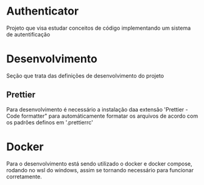 # Authenticator
Projeto que visa estudar conceitos de código implementando um sistema de autentificação

# Desenvolvimento

Seção que trata das definições de desenvolvimento do projeto

## Prettier

Para desenvolvimento é necessário a instalação daa extensão 'Prettier - Code formatter" para automáticamente formatar os arquivos de acordo com os padrões definos em '.prettierrc'

# Docker

Para o desenvolvimento está sendo utilizado o docker e docker compose, rodando no wsl do windows, assim se tornando necessário para funcionar corretamente.
